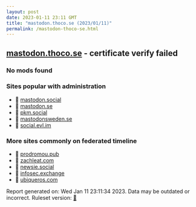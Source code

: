 ```yaml
---
layout: post
date: 2023-01-11 23:11 GMT
title: "mastodon.thoco.se (2023/01/11)"
permalink: /mastodon-thoco-se.html
---
```



## [mastodon.thoco.se](https://mastodon.thoco.se) - certificate verify failed

### No mods found

### Sites popular with administration

* 🐘 [mastodon.social](/mastodon-social.html)
* 🐘 [mastodon.se](/mastodon-se.html)
* 🐘 [pkm.social](/pkm-social.html)
* 🐘 [mastodonsweden.se](/mastodonsweden-se.html)
* 🐘 [social.evl.im](/social-evl-im.html)

### More sites commonly on federated timeline

* 🐘 [prodromou.pub](/prodromou-pub.html)
* 🐘 [zachleat.com](/zachleat-com.html)
* 🐘 [newsie.social](/newsie-social.html)
* 🐘 [infosec.exchange](/infosec-exchange.html)
* 🐘 [ubiqueros.com](/ubiqueros-com.html)

Report generated on: Wed Jan 11 23:11:34 2023. Data may be outdated or incorrect.
Ruleset version: [🧁](/version-cupcake)
